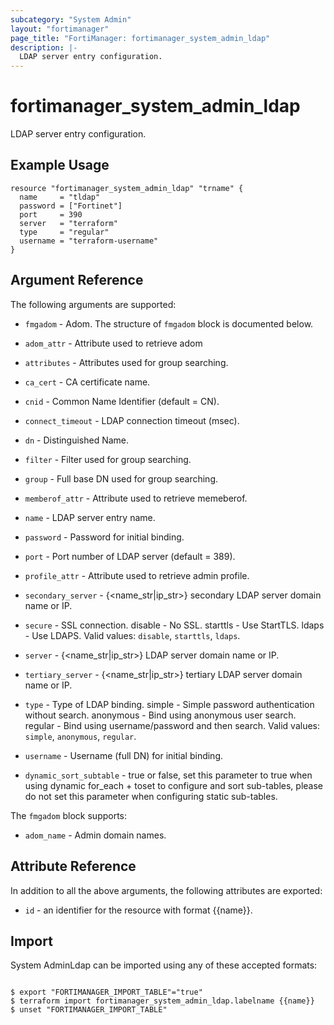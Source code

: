 ```yaml
---
subcategory: "System Admin"
layout: "fortimanager"
page_title: "FortiManager: fortimanager_system_admin_ldap"
description: |-
  LDAP server entry configuration.
---
```


# fortimanager_system_admin_ldap
LDAP server entry configuration.

## Example Usage

```hcl
resource "fortimanager_system_admin_ldap" "trname" {
  name     = "tldap"
  password = ["Fortinet"]
  port     = 390
  server   = "terraform"
  type     = "regular"
  username = "terraform-username"
}
```

## Argument Reference


The following arguments are supported:


* `fmgadom` - Adom. The structure of `fmgadom` block is documented below.
* `adom_attr` - Attribute used to retrieve adom
* `attributes` - Attributes used for group searching.
* `ca_cert` - CA certificate name.
* `cnid` - Common Name Identifier (default = CN).
* `connect_timeout` - LDAP connection timeout (msec).
* `dn` - Distinguished Name.
* `filter` - Filter used for group searching.
* `group` - Full base DN used for group searching.
* `memberof_attr` - Attribute used to retrieve memeberof.
* `name` - LDAP server entry name.
* `password` - Password for initial binding.
* `port` - Port number of LDAP server (default = 389).
* `profile_attr` - Attribute used to retrieve admin profile.
* `secondary_server` - {<name_str|ip_str>} secondary LDAP server domain name or IP.
* `secure` - SSL connection. disable - No SSL. starttls - Use StartTLS. ldaps - Use LDAPS. Valid values: `disable`, `starttls`, `ldaps`.

* `server` - {<name_str|ip_str>} LDAP server domain name or IP.
* `tertiary_server` - {<name_str|ip_str>} tertiary LDAP server domain name or IP.
* `type` - Type of LDAP binding. simple - Simple password authentication without search. anonymous - Bind using anonymous user search. regular - Bind using username/password and then search. Valid values: `simple`, `anonymous`, `regular`.

* `username` - Username (full DN) for initial binding.
* `dynamic_sort_subtable` - true or false, set this parameter to true when using dynamic for_each + toset to configure and sort sub-tables, please do not set this parameter when configuring static sub-tables.

The `fmgadom` block supports:

* `adom_name` - Admin domain names.


## Attribute Reference

In addition to all the above arguments, the following attributes are exported:
* `id` - an identifier for the resource with format {{name}}.

## Import

System AdminLdap can be imported using any of these accepted formats:
```

$ export "FORTIMANAGER_IMPORT_TABLE"="true"
$ terraform import fortimanager_system_admin_ldap.labelname {{name}}
$ unset "FORTIMANAGER_IMPORT_TABLE"
```

